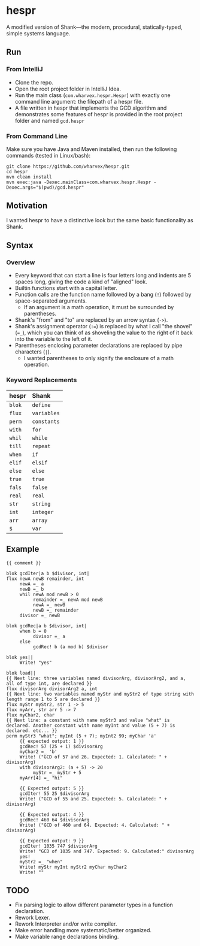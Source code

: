 # hespr

A modified version of Shank—the modern, procedural, statically-typed, simple systems language.

## Run

### From IntelliJ

* Clone the repo.
* Open the root project folder in IntelliJ Idea.
* Run the main class (`com.wharvex.hespr.Hespr`) with exactly one command line argument: the
  filepath of a hespr file.
* A file written in hespr that implements the GCD algorithm and demonstrates some features of hespr
  is provided in the root project folder and named `gcd.hespr`

### From Command Line

Make sure you have Java and Maven installed, then run the following commands (tested in Linux/bash):

```
git clone https://github.com/wharvex/hespr.git
cd hespr
mvn clean install
mvn exec:java -Dexec.mainClass=com.wharvex.hespr.Hespr -Dexec.args="$(pwd)/gcd.hespr"
```

## Motivation

I wanted hespr to have a distinctive look but the same basic functionality as Shank.

## Syntax

### Overview

* Every keyword that can start a line is four letters long and indents are 5 spaces long, giving the
  code a kind of "aligned" look.
* Builtin functions start with a capital letter.
* Function calls are the function name followed by a bang (`!`) followed by space-separated
  arguments.
    * If an argument is a math operation, it must be surrounded by parentheses.
* Shank's "from" and "to" are replaced by an arrow syntax (`->`).
* Shank's assignment operator (`:=`) is replaced by what I call "the shovel" (`=_`), which you can
  think of as shoveling the value to the right of it back into the variable to the left of it.
* Parentheses enclosing parameter declarations are replaced by pipe characters (`|`).
    * I wanted parentheses to only signify the enclosure of a math operation.

### Keyword Replacements

| hespr  | Shank       |
|:-------|:------------|
| `blok` | `define`    |
| `flux` | `variables` |
| `perm` | `constants` |
| `with` | `for`       |
| `whil` | `while`     |
| `till` | `repeat`    |
| `when` | `if`        |
| `elif` | `elsif`     |
| `else` | `else`      |
| `true` | `true`      |
| `fals` | `false`     |
| `real` | `real`      |
| `str`  | `string`    |
| `int`  | `integer`   |
| `arr`  | `array`     |
| `$`    | `var`       |

## Example

```
{{ comment }}

blok gcdIter|a b $divisor, int|
flux newA newB remainder, int
     newA =_ a
     newB =_ b
     whil newA mod newB > 0
          remainder =_ newA mod newB
          newA =_ newB
          newB =_ remainder
     divisor =_ newB

blok gcdRec|a b $divisor, int|
     when b = 0
          divisor =_ a
     else
          gcdRec! b (a mod b) $divisor

blok yes||
     Write! "yes"

blok load||
{{ Next line: three variables named divisorArg, divisorArg2, and a, all of type int, are declared }}
flux divisorArg divisorArg2 a, int
{{ Next line: two variables named myStr and myStr2 of type string with length range 1 to 5 are declared }}
flux myStr myStr2, str 1 -> 5
flux myArr, str arr 5 -> 7
flux myChar2, char
{{ Next line: a constant with name myStr3 and value "what" is declared. Another constant with name myInt and value (5 + 7) is declared. etc... }}
perm myStr3 "what"; myInt (5 + 7); myInt2 99; myChar 'a'
     {{ expected output: 1 }}
     gcdRec! 57 (25 + 1) $divisorArg
     myChar2 =_ 'b'
     Write! ("GCD of 57 and 26. Expected: 1. Calculated: " + divisorArg)
     with divisorArg2: (a + 5) -> 20
          myStr =_ myStr + 5
     myArr[4] =_ "hi"

     {{ Expected output: 5 }}
     gcdIter! 55 25 $divisorArg
     Write! ("GCD of 55 and 25. Expected: 5. Calculated: " + divisorArg)

     {{ Expected output: 4 }}
     gcdRec! 460 64 $divisorArg
     Write! ("GCD of 460 and 64. Expected: 4. Calculated: " + divisorArg)

     {{ Expected output: 9 }}
     gcdIter! 1035 747 $divisorArg
     Write! "GCD of 1035 and 747. Expected: 9. Calculated:" divisorArg
     yes!
     myStr2 =_ "when"
     Write! myStr myInt myStr2 myChar myChar2
     Write! ""
```

## TODO

* Fix parsing logic to allow different parameter types in a function declaration.
* Rework Lexer.
* Rework Interpreter and/or write compiler.
* Make error handling more systematic/better organized.
* Make variable range declarations binding.
